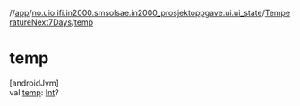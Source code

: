 //[app](../../../index.md)/[no.uio.ifi.in2000.smsolsae.in2000_prosjektoppgave.ui.ui_state](../index.md)/[TemperatureNext7Days](index.md)/[temp](temp.md)

# temp

[androidJvm]\
val [temp](temp.md): [Int](https://kotlinlang.org/api/latest/jvm/stdlib/kotlin/-int/index.html)?
